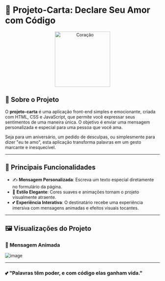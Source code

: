 
# 💌 **Projeto-Carta: Declare Seu Amor com Código**  
<div align="center">
  <img src="https://github.com/user-attachments/assets/3d70ea7c-5263-47d6-b1de-5bd3c4efd638" alt="Coração" width="180">
</div>


## 📖 **Sobre o Projeto**  

O **projeto-carta** é uma aplicação front-end simples e emocionante, criada com HTML, CSS e JavaScript, que permite você expressar seus sentimentos de uma maneira única. O objetivo é enviar uma mensagem personalizada e especial para uma pessoa que você ama.  

Seja para um aniversário, um pedido de desculpas, ou simplesmente para dizer "eu te amo", esta aplicação transforma palavras em um gesto marcante e inesquecível.  

---

## 🎯 **Principais Funcionalidades**  

- ✍️ **Mensagem Personalizada**: Escreva um texto especial diretamente no formulário da página.  
- 🌈 **Estilo Elegante**: Cores suaves e animações tornam o projeto visualmente atraente.  
- 💕 **Experiência Interativa**: O destinatário recebe uma experiência imersiva com mensagens animadas e efeitos visuais tocantes.  

---

## 🖼️ **Visualizações do Projeto**  

### 💌 **Mensagem Animada**  
![image](https://github.com/user-attachments/assets/a4ff9e81-3d0c-4a25-bbd8-a222073de34e)


---

### 💕 **"Palavras têm poder, e com código elas ganham vida."**  
